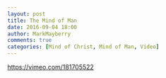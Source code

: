 ```yaml
---
layout: post
title: The Mind of Man
date: 2016-09-04 18:00
author: MarkMayberry
comments: true
categories: [Mind of Christ, Mind of Man, Video]
---
```

https://vimeo.com/181705522
